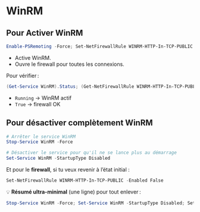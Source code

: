 # WinRM


## Pour **Activer WinRM**

```powershell
Enable-PSRemoting -Force; Set-NetFirewallRule WINRM-HTTP-In-TCP-PUBLIC -RemoteAddress Any -Enabled True
```

* Active WinRM.
* Ouvre le firewall pour toutes les connexions.

Pour vérifier :

```powershell
(Get-Service WinRM).Status; (Get-NetFirewallRule WINRM-HTTP-In-TCP-PUBLIC).Enabled
```

* `Running` → WinRM actif
* `True` → firewall OK

## Pour **désactiver complètement WinRM**

```powershell
# Arrêter le service WinRM
Stop-Service WinRM -Force

# Désactiver le service pour qu'il ne se lance plus au démarrage
Set-Service WinRM -StartupType Disabled
```

Et pour le **firewall**, si tu veux revenir à l’état initial :

```powershell
Set-NetFirewallRule WINRM-HTTP-In-TCP-PUBLIC -Enabled False
```

💡 **Résumé ultra-minimal** (une ligne) pour tout enlever :

```powershell
Stop-Service WinRM -Force; Set-Service WinRM -StartupType Disabled; Set-NetFirewallRule WINRM-HTTP-In-TCP-PUBLIC -Enabled False
```


